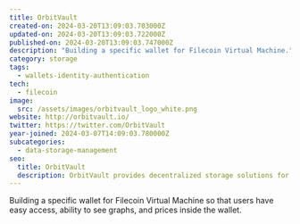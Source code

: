 ```yaml
---
title: OrbitVault
created-on: 2024-03-20T13:09:03.703000Z
updated-on: 2024-03-20T13:09:03.722000Z
published-on: 2024-03-20T13:09:03.747000Z
description: "Building a specific wallet for Filecoin Virtual Machine."
category: storage
tags:
  - wallets-identity-authentication
tech:
  - filecoin
image:
  src: /assets/images/orbitvault_logo_white.png
website: http://orbitvault.io/
twitter: https://twitter.com/OrbitVault
year-joined: 2024-03-07T14:09:03.780000Z
subcategories:
  - data-storage-management
seo:
  title: OrbitVault
  description: OrbitVault provides decentralized storage solutions for digital assets.
---
```


Building a specific wallet for Filecoin Virtual Machine so that users have easy access, ability to see graphs, and prices inside the wallet.
